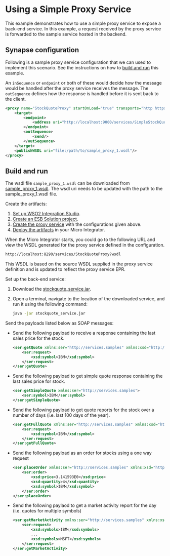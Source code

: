# Using a Simple Proxy Service
This example demonstrates how to use a simple proxy service to expose a back-end service. In this example, a request received by the proxy service is forwarded to the sample service hosted in the backend.

## Synapse configuration
Following is a sample proxy service configuration that we can used to implement this scenario. See the instructions on how to [build and run](#build-and-run) this example.

An `inSequence` or `endpoint` or both of these would decide how the message would be handled after the proxy service receives the message. The
`outSequence` defines how the response is handled before it is sent back to the client.

```xml
<proxy name="StockQuoteProxy" startOnLoad="true" transports="http https" xmlns="http://ws.apache.org/ns/synapse">
    <target>
        <endpoint>
            <address uri="http://localhost:9000/services/SimpleStockQuoteService"/>
        </endpoint>
        <outSequence>
            <send/>
        </outSequence>
    </target>
    <publishWSDL uri="file:/path/to/sample_proxy_1.wsdl"/>
</proxy>
```

## Build and run

The wsdl file `sample_proxy_1.wsdl` can be downloaded from [sample_proxy_1.wsdl](https://github.com/wso2-docs/WSO2_EI/blob/master/samples-protocol-switching/sample_proxy_1.wsdl).
The wsdl uri needs to be updated with the path to the sample_proxy_1.wsdl file.

Create the artifacts:

1. [Set up WSO2 Integration Studio](../../../../develop/installing-WSO2-Integration-Studio).
2. [Create an ESB Solution project](../../../../develop/creating-projects/#esb-config-project).
3. [Create the proxy service](../../../../develop/creating-artifacts/creating-a-proxy-service) with the configurations given above.
4. [Deploy the artifacts](../../../../develop/deploy-and-run) in your Micro Integrator.

When the Micro Integrator starts, you could go to the following URL and view the WSDL generated for the proxy service defined in the configuration. 

```bash
http://localhost:8290/services/StockQuoteProxy?wsdl
```

This WSDL is based on the source WSDL supplied in the proxy service definition and is updated to reflect the proxy service EPR.

Set up the back-end service:

1. Download the [stockquote_service.jar](https://github.com/wso2-docs/WSO2_EI/blob/master/Back-End-Service/stockquote_service.jar).
2. Open a terminal, navigate to the location of the downloaded service, and run it using the following command:

    ```bash
    java -jar stockquote_service.jar
    ```

Send the payloads listed below as SOAP messages:

-   Send the following payload to receive a response containing the last sales price for the
    stock.

    ```xml
    <ser:getQuote xmlns:ser="http://services.samples" xmlns:xsd="http://services.samples/xsd">
        <ser:request>
            <xsd:symbol>IBM</xsd:symbol>
        </ser:request>
    </ser:getQuote>
    ```

-   Send the following payload to get simple quote response containing the last sales price for stock.

    ```xml
    <ser:getSimpleQuote xmlns:ser="http://services.samples">
        <ser:symbol>IBM</ser:symbol>
    </ser:getSimpleQuote>
    ```

-   Send the following payload to get quote reports for the stock over a number of days (i.e. last 100 days of the year).

    ```xml
    <ser:getFullQuote xmlns:ser="http://services.samples" xmlns:xsd="http://services.samples/xsd">
        <ser:request>
            <xsd:symbol>IBM</xsd:symbol>
        </ser:request>
    </ser:getFullQuote>
    ```

-   Send the following payload as an order for stocks using a
    one way request

    ```xml
    <ser:placeOrder xmlns:ser="http://services.samples" xmlns:xsd="http://services.samples/xsd">
        <ser:order>
            <xsd:price>3.141593E0</xsd:price>
            <xsd:quantity>4</xsd:quantity>
            <xsd:symbol>IBM</xsd:symbol>
        </ser:order>
    </ser:placeOrder>
    ```

-   Send the following paylaod to get a market activity report
    for the day (i.e. quotes for multiple symbols)

    ```xml
    <ser:getMarketActivity xmlns:ser="http://services.samples" xmlns:xsd="http://services.samples/xsd">
        <ser:request>
            <xsd:symbols>IBM</xsd:symbols>
            ...
            <xsd:symbols>MSFT</xsd:symbols>
        </ser:request>
    </ser:getMarketActivity>
    ```
